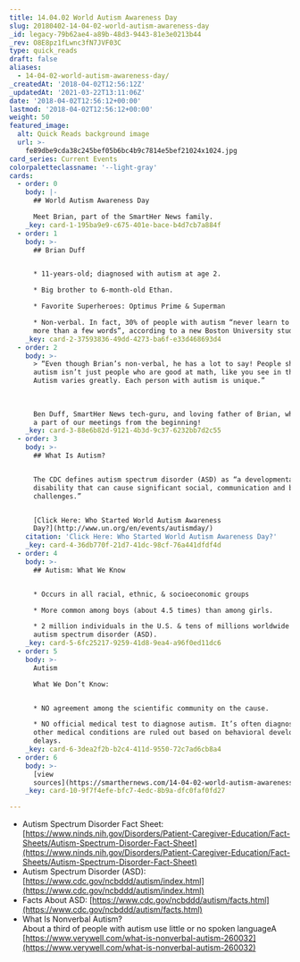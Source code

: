 ```yaml
---
title: 14.04.02 World Autism Awareness Day
slug: 20180402-14-04-02-world-autism-awareness-day
_id: legacy-79b62ae4-a89b-48d3-9443-81e3e0213b44
_rev: O8E8pz1fLwnc3fN7JVF03C
type: quick_reads
draft: false
aliases:
  - 14-04-02-world-autism-awareness-day/
_createdAt: '2018-04-02T12:56:12Z'
_updatedAt: '2021-03-22T13:11:06Z'
date: '2018-04-02T12:56:12+00:00'
lastmod: '2018-04-02T12:56:12+00:00'
weight: 50
featured_image:
  alt: Quick Reads background image
  url: >-
    fe89dbe9cda38c245bef05b6bc4b9c7814e5bef21024x1024.jpg
card_series: Current Events
colorpaletteclassname: '--light-gray'
cards:
  - order: 0
    body: |-
      ## World Autism Awareness Day

      Meet Brian, part of the SmartHer News family.
    _key: card-1-195ba9e9-c675-401e-bace-b4d7cb7a884f
  - order: 1
    body: >-
      ## Brian Duff


      * 11-years-old; diagnosed with autism at age 2.

      * Big brother to 6-month-old Ethan.

      * Favorite Superheroes: Optimus Prime & Superman

      * Non-verbal. In fact, 30% of people with autism “never learn to speak
      more than a few words”, according to a new Boston University study.
    _key: card-2-37593836-49dd-4273-ba6f-e33d468693d4
  - order: 2
    body: >-
      > “Even though Brian’s non-verbal, he has a lot to say! People should know
      autism isn’t just people who are good at math, like you see in the movies.
      Autism varies greatly. Each person with autism is unique.”  
        
        
        
      Ben Duff, SmartHer News tech-guru, and loving father of Brian, who's been
      a part of our meetings from the beginning!
    _key: card-3-88e6b82d-9121-4b3d-9c37-6232bb7d2c55
  - order: 3
    body: >-
      ## What Is Autism?


      The CDC defines autism spectrum disorder (ASD) as “a developmental
      disability that can cause significant social, communication and behavioral
      challenges.”


      [Click Here: Who Started World Autism Awareness
      Day?](http://www.un.org/en/events/autismday/)
    citation: 'Click Here: Who Started World Autism Awareness Day?'
    _key: card-4-36db770f-21d7-41dc-98cf-76a441dfdf4d
  - order: 4
    body: >-
      ## Autism: What We Know


      * Occurs in all racial, ethnic, & socioeconomic groups

      * More common among boys (about 4.5 times) than among girls.

      * 2 million individuals in the U.S. & tens of millions worldwide have
      autism spectrum disorder (ASD).
    _key: card-5-6fc25217-9259-41d8-9ea4-a96f0ed11dc6
  - order: 5
    body: >-
      Autism  

      What We Don’t Know:


      * NO agreement among the scientific community on the cause.

      * NO official medical test to diagnose autism. It’s often diagnosed after
      other medical conditions are ruled out based on behavioral developmental
      delays.
    _key: card-6-3dea2f2b-b2c4-411d-9550-72c7ad6cb8a4
  - order: 6
    body: >-
      [view
      sources](https://smarthernews.com/14-04-02-world-autism-awareness-day/)
    _key: card-10-9f7f4efe-bfc7-4edc-8b9a-dfc0faf0fd27

---
```

* Autism Spectrum Disorder Fact Sheet: [https://www.ninds.nih.gov/Disorders/Patient-Caregiver-Education/Fact-Sheets/Autism-Spectrum-Disorder-Fact-Sheet](https://www.ninds.nih.gov/Disorders/Patient-Caregiver-Education/Fact-Sheets/Autism-Spectrum-Disorder-Fact-Sheet)
* Autism Spectrum Disorder (ASD): [https://www.cdc.gov/ncbddd/autism/index.html](https://www.cdc.gov/ncbddd/autism/index.html)
* Facts About ASD: [https://www.cdc.gov/ncbddd/autism/facts.html](https://www.cdc.gov/ncbddd/autism/facts.html)
* What Is Nonverbal Autism?  
About a third of people with autism use little or no spoken languageA [https://www.verywell.com/what-is-nonverbal-autism-260032](https://www.verywell.com/what-is-nonverbal-autism-260032)